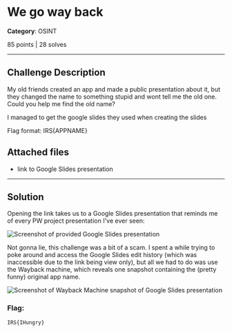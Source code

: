 # We go way back

**Category**: OSINT

85 points | 28 solves

----

## Challenge Description
My old friends created an app and made a public presentation about it, but they changed the name to something stupid and wont tell me the old one. Could you help me find the old name?

I managed to get the google slides they used when creating the slides

Flag format: IRS{APPNAME}

## Attached files
* link to Google Slides presentation

----

## Solution
Opening the link takes us to a Google Slides presentation that reminds me of every PW project presentation I've ever seen:

![Screenshot of provided Google Slides presentation](https://user-images.githubusercontent.com/40383042/147556351-12c334a4-016b-4641-ba64-ffccabcaea7b.png)

Not gonna lie, this challenge was a bit of a scam. I spent a while trying to poke around and access the Google Slides edit history (which was inaccessible due to the link being view only), but all we had to do was use the Wayback machine, which reveals one snapshot containing the (pretty funny) original app name.

![Screenshot of Wayback Machine snapshot of Google Slides presentation](https://user-images.githubusercontent.com/40383042/147556362-1d949249-06cb-42b2-b6aa-933ed0d17d14.png)

### Flag:
```
IRS{IHungry}
```
